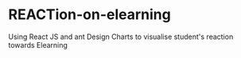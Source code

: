 # REACTion-on-elearning
Using React JS and ant Design Charts to visualise student's reaction towards Elearning
